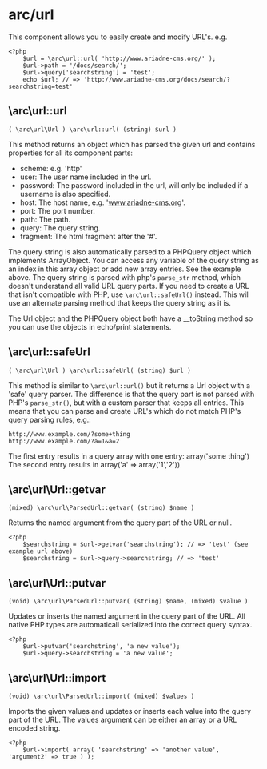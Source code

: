 arc/url
=======

This component allows you to easily create and modify URL's. e.g.

```php5
<?php
    $url = \arc\url::url( 'http://www.ariadne-cms.org/' );
    $url->path = '/docs/search/';
    $url->query['searchstring'] = 'test';
    echo $url; // => 'http://www.ariadne-cms.org/docs/search/?searchstring=test'
```
\arc\url::url
-------------
    ( \arc\url\Url ) \arc\url::url( (string) $url )

This method returns an object which has parsed the given url and contains properties for all its component parts:

- scheme: e.g. 'http'
- user: The user name included in the url.
- password: The password included in the url, will only be included if a username is also specified.
- host: The host name, e.g. 'www.ariadne-cms.org'.
- port: The port number.
- path: The path.
- query: The query string. 
- fragment: The html fragment after the '#'.

The query string is also automatically parsed to a PHPQuery object which implements ArrayObject. You can access any variable of the query string as an index in this array object or add new array entries. See the example above.
The query string is parsed with php's `parse_str` method, which doesn't understand all valid URL query parts. If you need to create a URL that isn't compatible with PHP, use `\arc\url::safeUrl()` instead. This will use an alternate parsing method that keeps the query string as it is.

The Url object and the PHPQuery object both have a __toString method so you can use the objects in echo/print statements.

\arc\url::safeUrl
-----------------
    ( \arc\url\Url ) \arc\url::safeUrl( (string) $url )

This method is similar to `\arc\url::url()` but it returns a Url object with a 'safe' query parser. The difference is that the query part is not parsed with PHP's `parse_str()`, but with a custom parser that keeps all entries. This means that you can parse and create URL's which do not match PHP's query parsing rules, e.g.:

    http://www.example.com/?some+thing
    http://www.example.com/?a=1&a=2

The first entry results in a query array with one entry: array('some thing')
The second entry results in array('a' => array('1','2'))

\arc\url\Url::getvar
--------------------------
    (mixed) \arc\url\ParsedUrl::getvar( (string) $name )

Returns the named argument from the query part of the URL or null.

```php5
<?php
    $searchstring = $url->getvar('searchstring'); // => 'test' (see example url above)
    $searchstring = $url->query->searchstring; // => 'test'
```
\arc\url\Url::putvar
--------------------------
    (void) \arc\url\ParsedUrl::putvar( (string) $name, (mixed) $value )

Updates or inserts the named argument in the query part of the URL. All native PHP types are automaticall serialized into the correct query syntax.

```php5
<?php
    $url->putvar('searchstring', 'a new value');
    $url->query->searchstring = 'a new value';
```
\arc\url\Url::import
--------------------------
    (void) \arc\url\ParsedUrl::import( (mixed) $values )

Imports the given values and updates or inserts each value into the query part of the URL. The values argument can be either an array or a URL encoded string.

```php5
<?php
    $url->import( array( 'searchstring' => 'another value', 'argument2' => true ) );
```